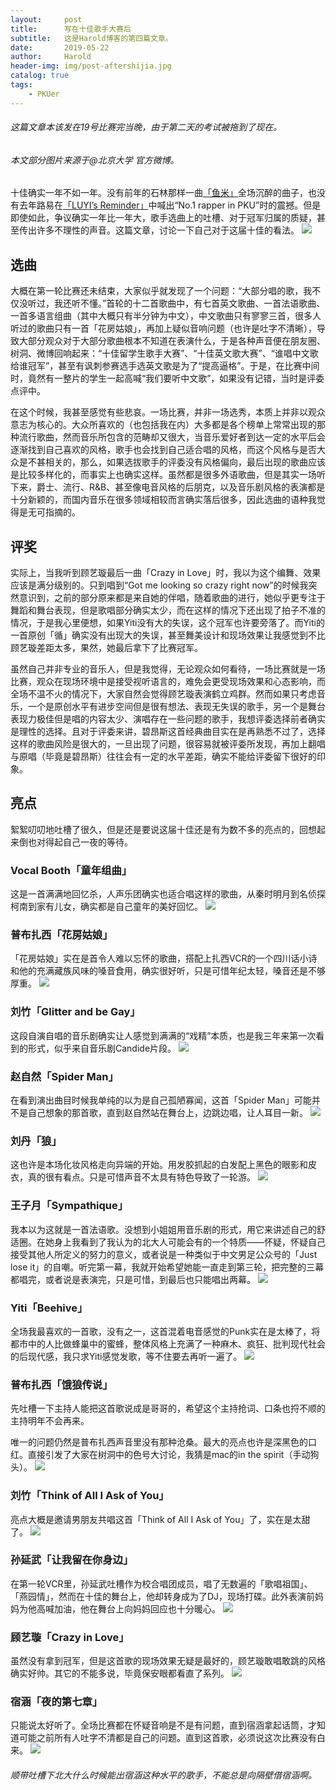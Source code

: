 ```yaml
---
layout:     post
title:      写在十佳歌手大赛后
subtitle:   这是Harold博客的第四篇文章。
date:       2019-05-22
author:     Harold
header-img: img/post-aftershijia.jpg
catalog: true
tags:
    - PKUer
---
```


###### 这篇文章本该发在19号比赛完当晚，由于第二天的考试被拖到了现在。
###### 本文部分图片来源于@北京大学 官方微博。
十佳确实一年不如一年。没有前年的石林那样一曲[「鱼米」](https://i.y.qq.com/v8/playsong.html?songid=213476360&source=yqq#wechat_redirect)全场沉醉的曲子，也没有去年路易在[「LUYI’s Reminder」](https://mp.weixin.qq.com/s/5nIdjBC0KF1FuCKEJ5K8SQ)中喊出“No.1 rapper in PKU”时的震撼。但是即使如此，争议确实一年比一年大，歌手选曲上的吐槽、对于冠军归属的质疑，甚至传出许多不理性的声音。这篇文章，讨论一下自己对于这届十佳的看法。
![](https://i.loli.net/2019/05/22/5ce44def2595f61789.jpg)

## 选曲
大概在第一轮比赛还未结束，大家似乎就发现了一个问题：“大部分唱的歌，我不仅没听过，我还听不懂。”首轮的十二首歌曲中，有七首英文歌曲、一首法语歌曲、一首多语言组曲（其中大概只有半分钟为中文），中文歌曲只有寥寥三首，很多人听过的歌曲只有一首「花房姑娘」，再加上疑似音响问题（也许是吐字不清晰），导致大部分观众对于大部分歌曲根本不知道在表演什么，于是各种声音便在朋友圈、树洞、微博回响起来：“十佳留学生歌手大赛”、“十佳英文歌大赛”、“谁唱中文歌给谁冠军”，甚至有讽刺参赛选手选英文歌是为了“提高逼格”。于是，在比赛中间时，竟然有一整片的学生一起高喊“我们要听中文歌”，如果没有记错，当时是评委点评中。

在这个时候，我甚至感觉有些悲哀。一场比赛，并非一场选秀，本质上并非以观众意志为核心的。大众所喜欢的（也包括我在内）大多都是各个榜单上常常出现的那种流行歌曲，然而音乐所包含的范畴却又很大，当音乐爱好者到达一定的水平后会逐渐找到自己喜欢的风格，歌手也会找到自己适合唱的风格，而这个风格与是否大众是不甚相关的，那么，如果选拔歌手的评委没有风格偏向，最后出现的歌曲应该是比较多样化的，而事实上也确实这样。虽然都是很多外语歌曲，但是其实一场听下来，爵士、流行、R&B、甚至像电音风格的后朋克，以及音乐剧风格的表演都是十分新颖的，而国内音乐在很多领域相较而言确实落后很多，因此选曲的语种我觉得是无可指摘的。
## 评奖
实际上，当我听到顾艺璇最后一曲「Crazy in Love」时，我以为这个编舞、效果应该是满分级别的。只到唱到“Got me looking so crazy right now”的时候我突然意识到，之前的部分原来都是来自她的伴唱，随着歌曲的进行，她似乎更专注于舞蹈和舞台表现，但是歌唱部分确实太少，而在这样的情况下还出现了拍子不准的情况，于是我心里便想，如果Yiti没有大的失误，这个冠军也许要旁落了。而Yiti的一首原创「循」确实没有出现大的失误，甚至舞美设计和现场效果让我感觉到不比顾艺璇差距太多，果然，她最后拿下了比赛冠军。

虽然自己并非专业的音乐人，但是我觉得，无论观众如何看待，一场比赛就是一场比赛，观众在现场环境中是接受视听语言的，难免会更受现场效果和心态影响，而全场不温不火的情况下，大家自然会觉得顾艺璇表演鹤立鸡群。然而如果只考虑音乐，一个是原创水平有进步空间但是很有想法、表现无失误的歌手，另一个是舞台表现力极佳但是唱的内容太少、演唱存在一些问题的歌手，我想评委选择前者确实是理性的选择。且对于评委来讲，碧昂斯这首经典曲目实在是再熟悉不过了，选择这样的歌曲风险是很大的，一旦出现了问题，很容易就被评委所发现，再加上翻唱与原唱（毕竟是碧昂斯）往往会有一定的水平差距，确实不能给评委留下很好的印象。
## 亮点
絮絮叨叨地吐槽了很久，但是还是要说这届十佳还是有为数不多的亮点的，回想起来倒也对得起自己一夜的等待。

### Vocal Booth「童年组曲」
这是一首满满地回忆杀，人声乐团确实也适合唱这样的歌曲，从秦时明月到名侦探柯南到家有儿女，确实都是自己童年的美好回忆。
![](https://i.loli.net/2019/05/22/5ce44def21c4a26214.jpg)
### 普布扎西「花房姑娘」
「花房姑娘」实在是首令人难以忘怀的歌曲，搭配上扎西VCR的一个四川话小诗和他的充满藏族风味的嗓音食用，确实很好听，只是可惜年纪太轻，嗓音还是不够厚重。
![](https://i.loli.net/2019/05/22/5ce44dee9aa8110710.jpg)
### 刘竹「Glitter and be Gay」
这段自演自唱的音乐剧确实让人感觉到满满的“戏精”本质，也是我三年来第一次看到的形式，似乎来自音乐剧Candide片段。
![](https://i.loli.net/2019/05/22/5ce44deecfbc419874.jpg)
### 赵自然「Spider Man」
在看到演出曲目时候我单纯的以为是自己孤陋寡闻，这首「Spider Man」可能并不是自己想象的那首歌，直到赵自然站在舞台上，边跳边唱，让人耳目一新。
![](https://i.loli.net/2019/05/22/5ce44deeccf6252457.jpg)
### 刘丹「狼」
这也许是本场化妆风格走向异端的开始。用发胶抓起的白发配上黑色的眼影和皮衣，真的很有看点。只是可惜声音不太具有特色导致了一轮游。
![](https://i.loli.net/2019/05/22/5ce44dee852d258593.jpg)
### 王子月「Sympathique」
我本以为这就是一首法语歌。没想到小姐姐用音乐剧的形式，用它来讲述自己的舒适圈。在她身上我看到了我认为的北大人可能会有的一个特质——怀疑，怀疑自己接受其他人所定义的努力的意义，或者说是一种类似于中文男足公众号的「Just lose it」的自嘲。听完第一幕，我就开始希望她能一直走到第三轮，把完整的三幕都唱完，或者说是表演完，只是可惜，到最后也只能唱出两幕。
![](https://i.loli.net/2019/05/22/5ce44dee51d2d80555.jpg)
### Yiti「Beehive」
全场我最喜欢的一首歌，没有之一，这首混着电音感觉的Punk实在是太棒了，将都市中的人比做蜂巢中的蜜蜂，整体风格上充满了一种麻木、疯狂、批判现代社会的后现代感，我只求Yiti感觉发歌，等不住要去再听一遍了。
![](https://i.loli.net/2019/05/22/5ce44deeaa9a738356.jpg)
### 普布扎西「饿狼传说」
先吐槽一下主持人能把这首歌说成是哥哥的，希望这个主持抢词、口条也捋不顺的主持明年不会再来。

唯一的问题仍然是普布扎西声音里没有那种沧桑。最大的亮点也许是深黑色的口红。直接引发了大家在树洞中的色号大讨论，我猜是mac的in the spirit（手动狗头）。
![](https://i.loli.net/2019/05/22/5ce44e9c53b6547683.jpg)
### 刘竹「Think of All I Ask of You」
亮点大概是邀请男朋友共唱这首「Think of All I Ask of You」了，实在是太甜了。
![](https://i.loli.net/2019/05/22/5ce44def6e73094006.jpg) 
### 孙延武「让我留在你身边」
在第一轮VCR里，孙延武吐槽作为校合唱团成员，唱了无数遍的「歌唱祖国」、「燕园情」，然而在十佳的舞台上，他却转身成为了DJ，现场打碟。此外表演前妈妈为他高喊加油，他在舞台上向妈妈回应也十分暖心。
![](https://i.loli.net/2019/05/22/5ce44e9d0f88430556.jpg)
### 顾艺璇「Crazy in Love」
虽然没有拿到冠军，但是这首歌的现场效果无疑是最好的，顾艺璇敢唱敢跳的风格确实好帅。其它的不能多说，毕竟保安眼都看直了系列。
![](https://i.loli.net/2019/05/22/5ce44e9da4c1790990.jpg)
### 宿涵「夜的第七章」
只能说太好听了。全场比赛都在怀疑音响是不是有问题，直到宿涵拿起话筒，才知道可能之前所有人吐字不清都是自己的问题。直到这首歌，必须说这次比赛没有白来。
![](https://i.loli.net/2019/05/22/5ce44e9c8ddd514670.jpg)
###### 顺带吐槽下北大什么时候能出宿涵这种水平的歌手，不能总是向隔壁借宿涵啊。
